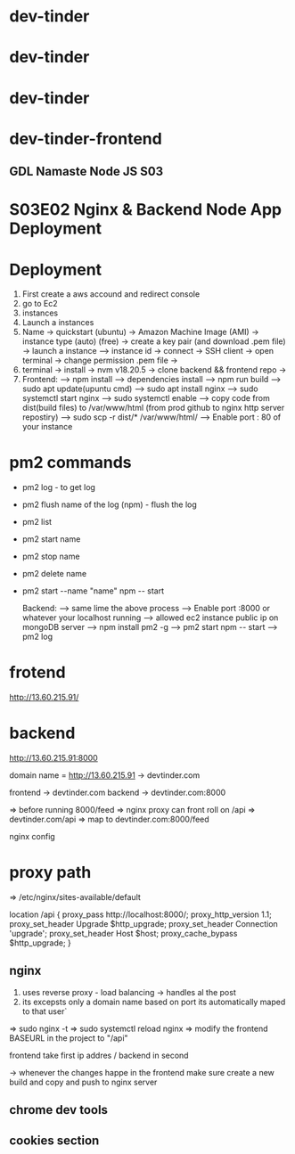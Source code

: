 # dev-tinder

# dev-tinder

# dev-tinder

# dev-tinder-frontend

## GDL Namaste Node JS S03

# S03E02 Nginx & Backend Node App Deployment

# Deployment

1. First create a aws accound and redirect console
2. go to Ec2
3. instances
4. Launch a instances
5. Name -> quickstart (ubuntu) -> Amazon Machine Image (AMI) -> instance type (auto) (free) -> create a key pair (and download .pem file) -> launch a instance --> instance id -> connect -> SSH client -> open terminal -> change permission .pem file ->
6. terminal -> install -> nvm v18.20.5 -> clone backend && frontend repo ->
7. Frontend:
   --> npm install --> dependencies install
   --> npm run build
   --> sudo apt update(upuntu cmd)
   --> sudo apt install nginx
   --> sudo systemctl start nginx
   --> sudo systemctl enable
   --> copy code from dist(build files) to /var/www/html (from prod github to nginx http server repostiry)
   --> sudo scp -r dist/\* /var/www/html/
   --> Enable port : 80 of your instance

# pm2 commands

- pm2 log - to get log
- pm2 flush name of the log (npm) - flush the log
- pm2 list
- pm2 start name
- pm2 stop name
- pm2 delete name
- pm2 start --name "name" npm -- start

  Backend:
  --> same lime the above process
  --> Enable port :8000 or whatever your localhost running
  --> allowed ec2 instance public ip on mongoDB server
  --> npm install pm2 -g
  --> pm2 start npm -- start
  --> pm2 log

# frotend

http://13.60.215.91/

# backend

http://13.60.215.91:8000

domain name = http://13.60.215.91 -> devtinder.com

frontend -> devtinder.com
backend -> devtinder.com:8000

=> before running 8000/feed => nginx proxy can front roll on /api =>
devtinder.com/api => map to devtinder.com:8000/feed

nginx config

# proxy path

=> /etc/nginx/sites-available/default

location /api {
proxy_pass http://localhost:8000/;
proxy_http_version 1.1;
proxy_set_header Upgrade $http_upgrade;
proxy_set_header Connection 'upgrade';
proxy_set_header Host $host;
proxy_cache_bypass $http_upgrade;
}

## nginx

1. uses reverse proxy - load balancing -> handles al the post
2. its excepsts only a domain name based on port its automatically maped to that user`

=> sudo nginx -t
=> sudo systemctl reload nginx
=> modify the frontend BASEURL in the project to "/api"

frontend take first ip addres / backend in second

-> whenever the changes happe in the frontend make sure create a new build and copy and push to nginx server

## chrome dev tools

## cookies section

